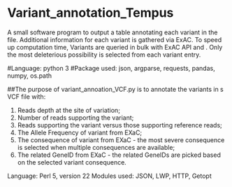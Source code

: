 # Variant_annotation_Tempus

A small software program to output a table annotating each variant in the file. Additional information for each variant is gathered via ExAC. To speed up computation time, Variants are queried in bulk with ExAC API and  . Only the most deleterious possibility is selected from each variant entry.

#Language: python 3
#Package used: json, argparse, requests, pandas, numpy, os.path

##The purpose of variant_annoation_VCF.py is to annotate the variants in s VCF file with: 
1. Reads depth at the site of variation; 
2. Number of reads supporting the variant; 
3. Reads supporting the variant versus those supporting reference reads; 
4. The Allele Frequency of variant from EXaC;
5. The consequence of variant from EXaC - the most severe consequence is selected when multiple consequences are available;
6. The related GeneID from EXaC - the related GeneIDs are picked based on the selected variant consequence.

Language: Perl 5, version 22
Modules used: JSON, LWP, HTTP, Getopt


